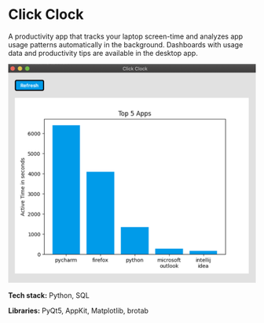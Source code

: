 # Click Clock

A productivity app that tracks your laptop screen-time and analyzes app usage patterns automatically in the background. 
Dashboards with usage data and productivity tips are available in the desktop app. 

<img src="ui_example.png" alt="UI Example" width="600px"/>

**Tech stack:** Python, SQL

**Libraries:** PyQt5, AppKit, Matplotlib, brotab


